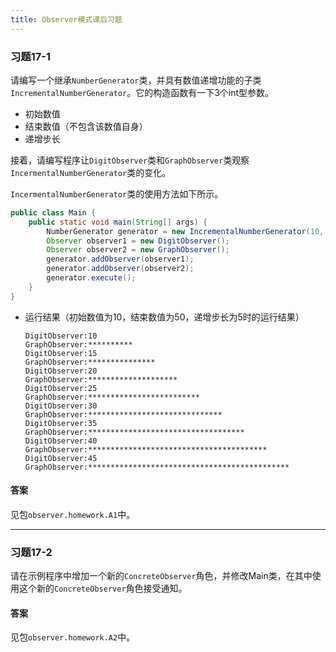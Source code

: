 ```yaml
---
title: Observer模式课后习题
---
```


### 习题17-1

请编写一个继承`NumberGenerator`类，并具有数值递增功能的子类`IncrementalNumberGenerator`。它的构造函数有一下3个int型参数。

- 初始数值
- 结束数值（不包含该数值自身）
- 递增步长

接着，请编写程序让`DigitObserver`类和`GraphObserver`类观察`IncermentalNumberGenerator`类的变化。

`IncermentalNumberGenerator`类的使用方法如下所示。

```java
public class Main {
    public static void main(String[] args) {
        NumberGenerator generator = new IncrementalNumberGenerator(10, 50, 5);  
        Observer observer1 = new DigitObserver();
        Observer observer2 = new GraphObserver();
        generator.addObserver(observer1);
        generator.addObserver(observer2);
        generator.execute();
    }
}
```

- 运行结果（初始数值为10，结束数值为50，递增步长为5时的运行结果）

  ```
  DigitObserver:10
  GraphObserver:**********
  DigitObserver:15
  GraphObserver:***************
  DigitObserver:20
  GraphObserver:********************
  DigitObserver:25
  GraphObserver:*************************
  DigitObserver:30
  GraphObserver:******************************
  DigitObserver:35
  GraphObserver:***********************************
  DigitObserver:40
  GraphObserver:****************************************
  DigitObserver:45
  GraphObserver:*********************************************
  ```

#### 答案

见包`observer.homework.A1`中。

---

### 习题17-2

请在示例程序中增加一个新的`ConcreteObserver`角色，并修改Main类，在其中使用这个新的`ConcreteObserver`角色接受通知。

#### 答案

见包`observer.homework.A2`中。